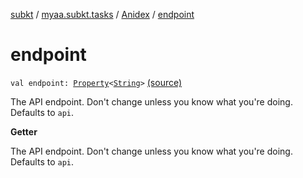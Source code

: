 [subkt](../../index.md) / [myaa.subkt.tasks](../index.md) / [Anidex](index.md) / [endpoint](./endpoint.md)

# endpoint

`val endpoint: `[`Property`](https://docs.gradle.org/current/javadoc/org/gradle/api/provider/Property.html)`<`[`String`](https://kotlinlang.org/api/latest/jvm/stdlib/kotlin/-string/index.html)`>` [(source)](https://github.com/Myaamori/SubKt/blob/0.1.13/src/main/kotlin/myaa/subkt/tasks/tasks.kt#L1102)

The API endpoint. Don't change unless you know what you're doing.
Defaults to `api`.

**Getter**

The API endpoint. Don't change unless you know what you're doing.
Defaults to `api`.

